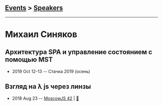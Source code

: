 ## [Events](../README.md) > [Speakers](../speakers.md)
---

# Михаил Синяков

## Архитектура SPA и управление состоянием с помощью MST
- 2019 Oct 12-13 -- Стачка 2019 (осень)    
## Взгляд на λ js через линзы
- 2018 Aug 23 -- [MoscowJS 42](https://youtu.be/UbXSKu4lpVA)  | [:notebook:](https://cloud.mail.ru/public/Bbij/4zncS8w3S)  
